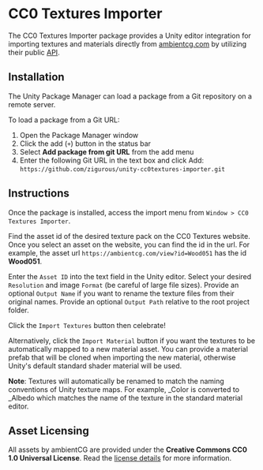# CC0 Textures Importer

The CC0 Textures Importer package provides a Unity editor integration for importing textures and materials directly from [ambientcg.com](https://ambientcg.com/) by utilizing their public [API](https://help.ambientcg.com/04-API/API_v2.html).

## Installation

The Unity Package Manager can load a package from a Git repository on a remote server.

To load a package from a Git URL:

1. Open the Package Manager window
2. Click the add (`+`) button in the status bar
3. Select **Add package from git URL** from the add menu
4. Enter the following Git URL in the text box and click Add:
   `https://github.com/zigurous/unity-cc0textures-importer.git`

## Instructions

Once the package is installed, access the import menu from `Window > CC0 Textures Importer`.

Find the asset id of the desired texture pack on the CC0 Textures website. Once you select an asset on the website, you can find the id in the url. For example, the asset url `https://ambientcg.com/view?id=Wood051` has the id **Wood051**.

Enter the `Asset ID` into the text field in the Unity editor. Select your desired `Resolution` and image `Format` (be careful of large file sizes). Provide an optional `Output Name` if you want to rename the texture files from their original names. Provide an optional `Output Path` relative to the root project folder.

Click the `Import Textures` button then celebrate!

Alternatively, click the `Import Material` button if you want the textures to be automatically mapped to a new material asset. You can provide a material prefab that will be cloned when importing the new material, otherwise Unity's default standard shader material will be used.

**Note**: Textures will automatically be renamed to match the naming conventions of Unity texture maps. For example, _Color is converted to _Albedo which matches the name of the texture in the standard material editor.

## Asset Licensing

All assets by ambientCG are provided under the **Creative Commons CC0 1.0 Universal License**. Read the [license details](https://help.ambientcg.com/01-General/Licensing.html) for more information.
